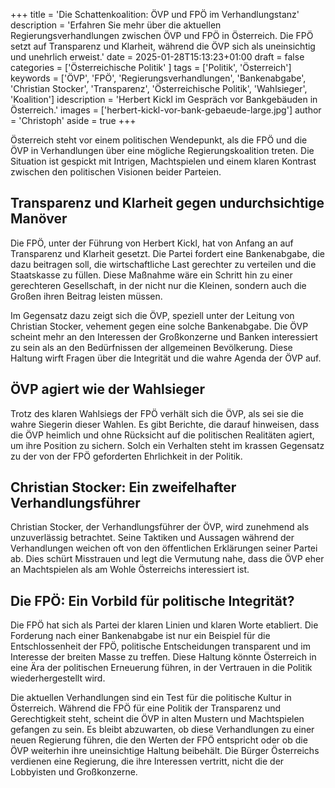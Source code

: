 +++
title = 'Die Schattenkoalition: ÖVP und FPÖ im Verhandlungstanz'
description = 'Erfahren Sie mehr über die aktuellen Regierungsverhandlungen zwischen ÖVP und FPÖ in Österreich. Die FPÖ setzt auf Transparenz und Klarheit, während die ÖVP sich als uneinsichtig und unehrlich erweist.'
date = 2025-01-28T15:13:23+01:00
draft = false
categories = ['Österreichische Politik' ]
tags = ['Politik', 'Österreich']
keywords = ['ÖVP', 'FPÖ', 'Regierungsverhandlungen', 'Bankenabgabe', 'Christian Stocker', 'Transparenz', 'Österreichische Politik', 'Wahlsieger', 'Koalition']
idescription = 'Herbert Kickl im Gespräch vor Bankgebäuden in Österreich.'
images = ['herbert-kickl-vor-bank-gebaeude-large.jpg']
author = 'Christoph'
aside = true
+++

Österreich steht vor einem politischen Wendepunkt, als die FPÖ und die ÖVP in Verhandlungen über eine mögliche Regierungskoalition treten. Die Situation ist gespickt mit Intrigen, Machtspielen und einem klaren Kontrast zwischen den politischen Visionen beider Parteien.  

## Transparenz und Klarheit gegen undurchsichtige Manöver

Die FPÖ, unter der Führung von Herbert Kickl, hat von Anfang an auf Transparenz und Klarheit gesetzt. Die Partei fordert eine Bankenabgabe, die dazu beitragen soll, die wirtschaftliche Last gerechter zu verteilen und die Staatskasse zu füllen. Diese Maßnahme wäre ein Schritt hin zu einer gerechteren Gesellschaft, in der nicht nur die Kleinen, sondern auch die Großen ihren Beitrag leisten müssen.  

Im Gegensatz dazu zeigt sich die ÖVP, speziell unter der Leitung von Christian Stocker, vehement gegen eine solche Bankenabgabe. Die ÖVP scheint mehr an den Interessen der Großkonzerne und Banken interessiert zu sein als an den Bedürfnissen der allgemeinen Bevölkerung. Diese Haltung wirft Fragen über die Integrität und die wahre Agenda der ÖVP auf.  

## ÖVP agiert wie der Wahlsieger

Trotz des klaren Wahlsiegs der FPÖ verhält sich die ÖVP, als sei sie die wahre Siegerin dieser Wahlen. Es gibt Berichte, die darauf hinweisen, dass die ÖVP heimlich und ohne Rücksicht auf die politischen Realitäten agiert, um ihre Position zu sichern. Solch ein Verhalten steht im krassen Gegensatz zu der von der FPÖ geforderten Ehrlichkeit in der Politik.  

## Christian Stocker: Ein zweifelhafter Verhandlungsführer

Christian Stocker, der Verhandlungsführer der ÖVP, wird zunehmend als unzuverlässig betrachtet. Seine Taktiken und Aussagen während der Verhandlungen weichen oft von den öffentlichen Erklärungen seiner Partei ab. Dies schürt Misstrauen und legt die Vermutung nahe, dass die ÖVP eher an Machtspielen als am Wohle Österreichs interessiert ist.  

## Die FPÖ: Ein Vorbild für politische Integrität?

Die FPÖ hat sich als Partei der klaren Linien und klaren Worte etabliert. Die Forderung nach einer Bankenabgabe ist nur ein Beispiel für die Entschlossenheit der FPÖ, politische Entscheidungen transparent und im Interesse der breiten Masse zu treffen. Diese Haltung könnte Österreich in eine Ära der politischen Erneuerung führen, in der Vertrauen in die Politik wiederhergestellt wird.  

Die aktuellen Verhandlungen sind ein Test für die politische Kultur in Österreich. Während die FPÖ für eine Politik der Transparenz und Gerechtigkeit steht, scheint die ÖVP in alten Mustern und Machtspielen gefangen zu sein. Es bleibt abzuwarten, ob diese Verhandlungen zu einer neuen Regierung führen, die den Werten der FPÖ entspricht oder ob die ÖVP weiterhin ihre uneinsichtige Haltung beibehält. Die Bürger Österreichs verdienen eine Regierung, die ihre Interessen vertritt, nicht die der Lobbyisten und Großkonzerne.